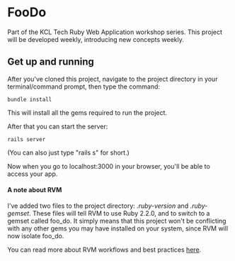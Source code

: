 # FooDo

Part of the KCL Tech Ruby Web Application workshop series. This project will be developed weekly, introducing new concepts weekly.

## Get up and running

After you've cloned this project, navigate to the project directory in your terminal/command prompt, then type the command:

	bundle install

This will install all the gems required to run the project.

After that you can start the server:

	rails server

(You can also just type "rails s" for short.)


Now when you go to localhost:3000 in your browser, you'll be able to access your app.

#### A note about RVM

I've added two files to the project directory: _.ruby-version_ and _.ruby-gemset_. These files will tell RVM to use Ruby 2.2.0, and to switch to a gemset called foo_do. It simply means that this project won't be conflicting with any other gems you may have installed on your system, since RVM will now isolate foo_do.

You can read more about RVM workflows and best practices [here](https://rvm.io/workflow/projects).
